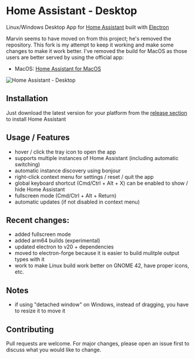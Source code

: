 # Home Assistant - Desktop

Linux/Windows Desktop App for [Home Assistant](https://www.home-assistant.io/) built with [Electron](https://www.electronjs.org)

Marvin seems to have moved on from this project; he's removed the repository. This fork is
my attempt to keep it working and make some changes to make it work better. I've removed the build for MacOS as those users are better served by using the official app:

- MacOS: [Home Assistant for MacOS](https://apps.apple.com/us/app/home-assistant/id1099568401)

![Home Assistant - Desktop](https://raw.githubusercontent.com/sluzynsk/homeassistant-desktop/master/media/screenshot.png)

## Installation

Just download the latest version for your platform from the [release section](https://github.com/sluzynsk/homeassistant-desktop/releases/latest) to install Home Assistant

## Usage / Features

- hover / click the tray icon to open the app
- supports multiple instances of Home Assistant (including automatic switching)
- automatic instance discovery using bonjour
- right-click context menu for settings / reset / quit the app
- global keyboard shortcut (Cmd/Ctrl + Alt + X) can be enabled to show / hide Home Assistant
- fullscreen mode (Cmd/Ctrl + Alt + Return)
- automatic updates (if not disabled in context menu)

## Recent changes:

- added fullscreen mode
- added arm64 builds (experimental)
- updated electron to v20 + dependencies
- moved to electron-forge because it is easier to build mulitple output types with it
- work to make Linux build work better on GNOME 42, have proper icons, etc.

## Notes

- if using "detached window" on Windows, instead of dragging, you have to resize it to move it

## Contributing

Pull requests are welcome. For major changes, please open an issue first to discuss what you would like to change.

